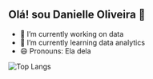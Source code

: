 ## Olá! sou Danielle Oliveira 👋


- 🔭 I’m currently working on data
- 🌱 I’m currently learning data analytics
- 😄 Pronouns: Ela dela

![Top Langs](https://github-readme-stats.vercel.app/api/top-langs/?username=Danyoliver&hide_progress=true)

